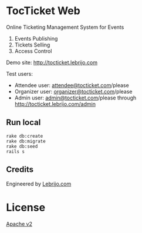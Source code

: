 # TocTicket Web

Online Ticketing Management System for Events

1. Events Publishing
2. Tickets Selling
3. Access Control

Demo site: http://tocticket.lebrijo.com

Test users:

* Attendee user: attendee@tocticket.com/please
* Organizer user: organizer@tocticket.com/please
* Admin user: admin@tocticket.com/please through http://tocticket.lebrijo.com/admin

## Run local

```
rake db:create
rake db:migrate
rake db:seed
rails s
```

## Credits

Engineered by [Lebrijo.com](htp://www.lebrijo.com)

# License

[Apache v2](http://www.apache.org/licenses/LICENSE-2.0.html)